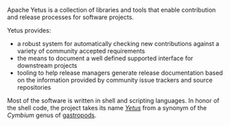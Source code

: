 <!---
  Licensed under the Apache License, Version 2.0 (the "License");
  you may not use this file except in compliance with the License.
  You may obtain a copy of the License at

   http://www.apache.org/licenses/LICENSE-2.0

  Unless required by applicable law or agreed to in writing, software
  distributed under the License is distributed on an "AS IS" BASIS,
  WITHOUT WARRANTIES OR CONDITIONS OF ANY KIND, either express or implied.
  See the License for the specific language governing permissions and
  limitations under the License. See accompanying LICENSE file.
-->

<div class="masthead">
	<div class="jumbotron">
	  <div>
	    <p class="lead">Apache Yetus is a collection of libraries and tools that enable contribution and release processes for software projects.</p>
	  </div>
	</div>
</div>

Yetus provides:

  * a robust system for automatically checking new contributions against a variety of community accepted requirements
  * the means to document a well defined supported interface for downstream projects
  * tooling to help release managers generate release documentation based on the information provided by community issue trackers and source repositories

Most of the software is written in shell and scripting languages.  In honor of the shell code, the project takes its name
*[Yetus](http://www.marinespecies.org/aphia.php?p=taxdetails&id=385438)* from a synonym of the *Cymbium* genus
of [gastropods](https://en.wikipedia.org/wiki/Gastropoda).
